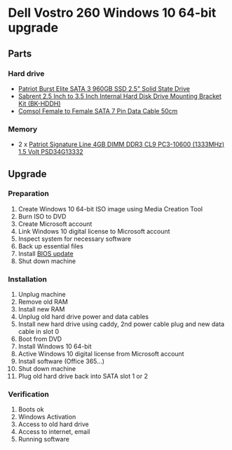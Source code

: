 # Dell Vostro 260 Windows 10 64-bit upgrade

## Parts

### Hard drive
- [Patriot Burst Elite SATA 3 960GB SSD 2.5" Solid State Drive](https://www.amazon.com.au/gp/product/B08LKNLF7K/ref=ppx_yo_dt_b_asin_title_o00_s01?ie=UTF8&psc=1)
- [Sabrent 2.5 Inch to 3.5 Inch Internal Hard Disk Drive Mounting Bracket Kit (BK-HDDH)](https://www.amazon.com.au/gp/product/B00G57BN1M/ref=ppx_yo_dt_b_asin_title_o00_s00?ie=UTF8&psc=1)
- [Comsol Female to Female SATA 7 Pin Data Cable 50cm](https://www.officeworks.com.au/shop/officeworks/p/comsol-female-to-female-sata-7-pin-data-cable-50cm-cosdc050)

### Memory
- 2 x [Patriot Signature Line 4GB DIMM DDR3 CL9 PC3-10600 (1333MHz) 1.5 Volt PSD34G13332](https://www.amazon.com.au/gp/product/B003GSLDJ0/ref=ppx_yo_dt_b_asin_title_o00_s00?ie=UTF8&psc=1)

## Upgrade

### Preparation

1. Create Windows 10 64-bit ISO image using Media Creation Tool
2. Burn ISO to DVD
3. Create Microsoft account
4. Link Windows 10 digital license to Microsoft account
5. Inspect system for necessary software
6. Back up essential files
7. Install [BIOS update](https://www.dell.com/support/home/en-aw/drivers/driversdetails?driverid=5r4nt&oscode=w864&productcode=vostro-260)
8. Shut down machine

### Installation

1. Unplug machine
2. Remove old RAM
3. Install new RAM
4. Unplug old hard drive power and data cables
5. Install new hard drive using caddy, 2nd power cable plug and new data cable in slot 0
6. Boot from DVD
7. Install Windows 10 64-bit
8. Active Windows 10 digital license from Microsoft account
9. Install software (Office 365...)
10. Shut down machine
11. Plug old hard drive back into SATA slot 1 or 2

### Verification

1. Boots ok
2. Windows Activation
3. Access to old hard drive
4. Access to internet, email
5. Running software
